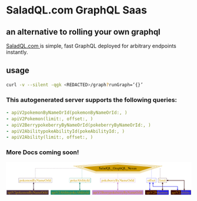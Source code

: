# SaladQL.com GraphQL Saas
## an alternative to rolling your own graphql

[SaladQL.com ](https://saladql.com) is simple, fast GraphQL deployed
for arbitrary endpoints instantly.

## usage
```bash
curl -v --silent -qgk <REDACTED>/graph?runGraph=‘{}’
```

### This autogenerated server supports the following queries:
```yaml
- apiV2pokemonByNameOrId(pokemonByNameOrId:, )
- apiV2Pokemon(limit:, offset:, )
- apiV2BerrypokeberryByNameOrId(pokeberryByNameOrId:, )
- apiV2AbilitypokeAbilityId(pokeAbilityId:, )
- apiV2Ability(limit:, offset:, )

```


### More Docs coming soon!
![Data Graph](https://github.com/saladql/Pokemon/raw/master/1578246619.png)
